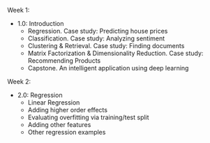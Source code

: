 Week 1:
  - 1.0: Introduction
    - Regression. Case study: Predicting house prices
    - Classification. Case study: Analyzing sentiment
    - Clustering & Retrieval. Case study: Finding documents
    - Matrix Factorization & Dimensionality Reduction. Case study: Recommending Products
    - Capstone. An intelligent application using deep learning

Week 2:
  - 2.0: Regression
    - Linear Regression
    - Adding higher order effects
    - Evaluating overfitting via training/test split
    - Adding other features
    - Other regression examples
